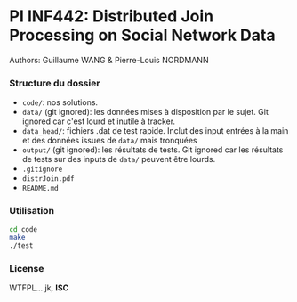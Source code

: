 PI INF442: Distributed Join Processing on Social Network Data
===

Authors: Guillaume WANG & Pierre-Louis NORDMANN

### Structure du dossier
- `code/`: nos solutions.
- `data/` (git ignored): les données mises à disposition par le sujet. Git ignored car c'est lourd et inutile à tracker.
- `data_head/`: fichiers .dat de test rapide. Inclut des input entrées à la main et des données issues de `data/` mais tronquées
- `output/` (git ignored): les résultats de tests. Git ignored car les résultats de tests sur des inputs de `data/` peuvent être lourds.
- `.gitignore`
- `distrJoin.pdf`
- `README.md`

### Utilisation

```bash
cd code
make
./test
```

### License

WTFPL... jk, **ISC**
